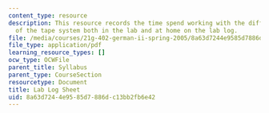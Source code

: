 ```yaml
---
content_type: resource
description: This resource records the time spend working with the different parts
  of the tape system both in the lab and at home on the lab log.
file: /media/courses/21g-402-german-ii-spring-2005/8a63d7244e9585d7886dc13bb2fb6e42_MIT21G_402S05_labLogSheet.pdf
file_type: application/pdf
learning_resource_types: []
ocw_type: OCWFile
parent_title: Syllabus
parent_type: CourseSection
resourcetype: Document
title: Lab Log Sheet
uid: 8a63d724-4e95-85d7-886d-c13bb2fb6e42
---
```

